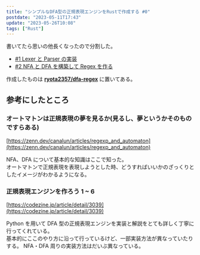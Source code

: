 ```yaml
---
title: "シンプルなDFA型の正規表現エンジンをRustで作成する #0"
postdate: "2023-05-11T17:43"
update: "2023-05-26T10:08"
tags: ["Rust"]
---
```


書いてたら思いの他長くなったので分割した。

- [#1 Lexer と Parser の実装](../dfa-regex-with-rust-1)
- [#2 NFA と DFA を構築して Regex を作る](../dfa-regex-with-rust-2)

作成したものは **[ryota2357/dfa-regex](https://github.com/ryota2357/dfa-regex)** に置いてある。

## 参考にしたところ

### オートマトンは正規表現の夢を見るか(見るし、夢というかそのものですらある)

[https://zenn.dev/canalun/articles/regexp_and_automaton](https://zenn.dev/canalun/articles/regexp_and_automaton)

NFA、DFA について基本的な知識はここで知った。  
オートマトンで正規表現を表現しようとした時、どうすればいいかのざっくりとしたイメージがわかるようになる。

### 正規表現エンジンを作ろう 1 ~ 6

[https://codezine.jp/article/detail/3039](https://codezine.jp/article/detail/3039)

Python を用いて DFA 型の正規表現エンジンを実装と解説をとても詳しく丁寧に行ってくれている。  
基本的にここのやり方に沿って行っているけど、一部実装方法が異なっていたりする。
NFA・DFA 周りの実装方法はだいぶ異なっている。
